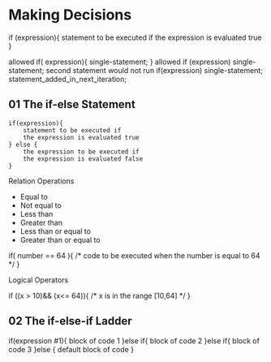 # Making Decisions
  

  if (expression){
    statement to be executed 
    if the expression is evaluated true 
  }
 

 allowed 
  if( expression){
     single-statement;
  }
allowed 
if (expression)
    single-statement;
second statement would not run 
if(expression)
    single-statement;
    statement_added_in_next_iteration;


## 01 The if-else Statement 
    if(expression){
        statement to be executed if 
        the expression is evaluated true 
    } else {
        the expression to be executed if 
        the expression is evaluated false
    }

Relation Operations 
- Equal to
- Not equal to
- Less than
- Greater than
- Less than or equal to
- Greater than or equal to

if( number == 64 ){
    /* code to be executed when the number is equal to 64 */
}

Logical Operators

if ((x > 10)&& (x<= 64)){
    /* x is in the range [10,64] */
}


## 02 The if-else-if Ladder 

if(expression #1){
    block of code 1
}else if{
    block of code 2
}else if{
    block of code 3
}else {
    default block of code 
}

